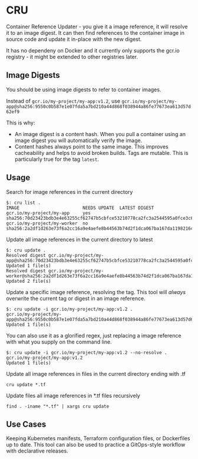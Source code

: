 # CRU
Container Reference Updater - you give it a image reference, it will resolve it to an image digest. It can then find references to the container image in source code and update it in-place with the new digest.

It has no dependeny on Docker and it currently only supports the gcr.io registry - it might be extended to other registries later. 

## Image Digests
You should be using image digests to refer to container images. 

Instead of `gcr.io/my-project/my-app:v1.2`, use `gcr.io/my-project/my-app@sha256:9550c0b587e1e07fda5a7bd210a44d868f038944a86fe77673ea613d57d62ef9`

This is why:

 - An image digest is a content hash. When you pull a container using an image digest you will automatically verify the image.
 - Content hashes always point to the same image. This improves cacheability and helps to avoid broken builds. Tags are mutable. This is particularly true for the tag `latest`.

## Usage
Search for image references in the current directory
```
$: cru list .
IMAGE                        NEEDS UPDATE  LATEST DIGEST
gcr.io/my-project/my-app     yes           sha256:70d23423bdb3e4e63255cf62747b5cbfce53210778ca2fc3a2544595a0fce3c6
gcr.io/my-project/my-worker  no            sha256:2a2df1d263e73f6a2cc16a9e4aefe8b44563b74d2f1dca067ba167da1198216c
``` 

Update all image references in the current directory to latest
```
$: cru update .
Resolved digest gcr.io/my-project/my-app@sha256:70d23423bdb3e4e63255cf62747b5cbfce53210778ca2fc3a2544595a0fce3c6
Updated 1 file(s)
Resolved digest gcr.io/my-project/my-worker@sha256:2a2df1d263e73f6a2cc16a9e4aefe8b44563b74d2f1dca067ba167da1198216c
Updated 2 file(s)
``` 

Update a specific image reference, resolving the tag. This tool will *always* overwrite the current tag or digest in an image reference. 
```
$: cru update -i gcr.io/my-project/my-app:v1.2 .
gcr.io/my-project/my-app@sha256:9550c0b587e1e07fda5a7bd210a44d868f038944a86fe77673ea613d57d62ef9
Updated 1 file(s)
``` 

You can also use it as a glorified regex, just replacing a image reference with what you supply on the command line. 
```
$: cru update -i gcr.io/my-project/my-app:v1.2 --no-resolve .
gcr.io/my-project/my-app:v1.2
Updated 1 file(s)
``` 


Update all image references in files in the current directory ending with .tf
```
cru update *.tf
```

Update files all image references in *.tf files recursively
```
find . -iname "*.tf" | xargs cru update
```

## Use Cases
Keeping Kubernetes manifests, Terraform configuration files, or Dockerfiles up to date. This tool can also be used to practice a GitOps-style workflow with declarative releases. 
